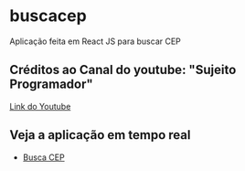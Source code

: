 # buscacep
Aplicação feita em React JS para buscar CEP

## Créditos ao Canal do youtube: "Sujeito Programador"

[Link do Youtube](https://www.youtube.com/watch?v=oy4cbqE1_qc)

## Veja a aplicação em tempo real
- [Busca CEP](buscacep-xi.vercel.app)